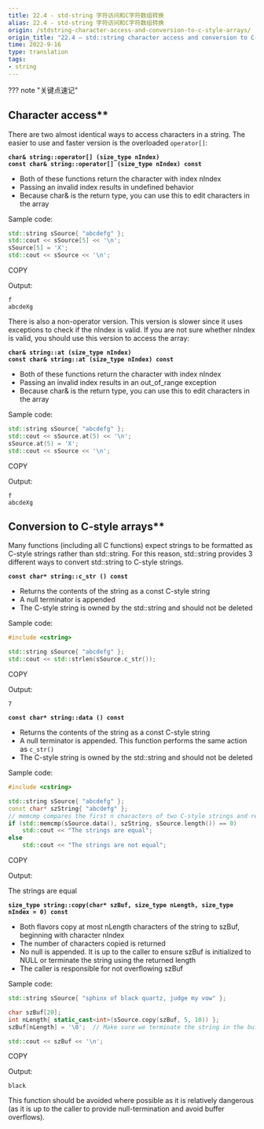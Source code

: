 ```yaml
---
title: 22.4 - std-string 字符访问和C字符数组转换
alias: 22.4 - std-string 字符访问和C字符数组转换
origin: /stdstring-character-access-and-conversion-to-c-style-arrays/
origin_title: "22.4 — std::string character access and conversion to C-style arrays"
time: 2022-9-16
type: translation
tags:
- string
---
```


??? note "关键点速记"


## Character access**

There are two almost identical ways to access characters in a string. The easier to use and faster version is the overloaded `operator[]`:

**`char& string::operator[] (size_type nIndex)`**  
**`const char& string::operator[] (size_type nIndex) const`**

-   Both of these functions return the character with index nIndex
-   Passing an invalid index results in undefined behavior
-   Because char& is the return type, you can use this to edit characters in the array

Sample code:

```cpp
std::string sSource{ "abcdefg" };
std::cout << sSource[5] << '\n';
sSource[5] = 'X';
std::cout << sSource << '\n';
```

COPY

Output:

```
f
abcdeXg
```

There is also a non-operator version. This version is slower since it uses exceptions to check if the nIndex is valid. If you are not sure whether nIndex is valid, you should use this version to access the array:

**`char& string::at (size_type nIndex)`**  
**`const char& string::at (size_type nIndex) const`**

-   Both of these functions return the character with index nIndex
-   Passing an invalid index results in an out_of_range exception
-   Because char& is the return type, you can use this to edit characters in the array

Sample code:

```cpp
std::string sSource{ "abcdefg" };
std::cout << sSource.at(5) << '\n';
sSource.at(5) = 'X';
std::cout << sSource << '\n';
```

COPY

Output:

```
f
abcdeXg
```

## Conversion to C-style arrays**

Many functions (including all C functions) expect strings to be formatted as C-style strings rather than std::string. For this reason, std::string provides 3 different ways to convert std::string to C-style strings.

**`const char* string::c_str () const`**

-   Returns the contents of the string as a const C-style string
-   A null terminator is appended
-   The C-style string is owned by the std::string and should not be deleted

Sample code:

```cpp
#include <cstring>

std::string sSource{ "abcdefg" };
std::cout << std::strlen(sSource.c_str());
```

COPY

Output:

```
7
```

**`const char* string::data () const`**

-   Returns the contents of the string as a const C-style string
-   A null terminator is appended. This function performs the same action as `c_str()`
-   The C-style string is owned by the std::string and should not be deleted

Sample code:

```cpp
#include <cstring>

std::string sSource{ "abcdefg" };
const char* szString{ "abcdefg" };
// memcmp compares the first n characters of two C-style strings and returns 0 if they are equal
if (std::memcmp(sSource.data(), szString, sSource.length()) == 0)
    std::cout << "The strings are equal";
else
    std::cout << "The strings are not equal";
```

COPY

Output:

The strings are equal

**`size_type string::copy(char* szBuf, size_type nLength, size_type nIndex = 0) const`**

-   Both flavors copy at most nLength characters of the string to szBuf, beginning with character nIndex
-   The number of characters copied is returned
-   No null is appended. It is up to the caller to ensure szBuf is initialized to NULL or terminate the string using the returned length
-   The caller is responsible for not overflowing szBuf

Sample code:

```cpp
std::string sSource{ "sphinx of black quartz, judge my vow" };

char szBuf[20];
int nLength{ static_cast<int>(sSource.copy(szBuf, 5, 10)) };
szBuf[nLength] = '\0';  // Make sure we terminate the string in the buffer

std::cout << szBuf << '\n';
```

COPY

Output:

```
black
```

This function should be avoided where possible as it is relatively dangerous (as it is up to the caller to provide null-termination and avoid buffer overflows).

